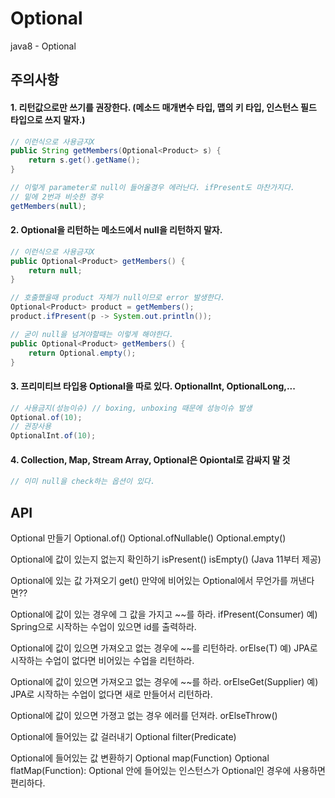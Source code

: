 # Optional
java8 - Optional

<!-- https://docs.google.com/document/d/1UxKM56um1mjGeayxmJmvALM5CDIJC17vx1-sDwoEbSs/edit# -->

## 주의사항 ##

#### 1. 리턴값으로만 쓰기를 권장한다. (메소드 매개변수 타입, 맵의 키 타입, 인스턴스 필드 타입으로 쓰지 말자.) ####
````java
// 이런식으로 사용금지X
public String getMembers(Optional<Product> s) {
	return s.get().getName();
}

// 이렇게 parameter로 null이 들어올경우 에러난다. ifPresent도 마찬가지다.
// 밑에 2번과 비슷한 경우
getMembers(null);
````

#### 2. Optional을 리턴하는 메소드에서 null을 리턴하지 말자. ####
````java
// 이런식으로 사용금지X
public Optional<Product> getMembers() {
	return null;
}

// 호출했을때 product 자체가 null이므로 error 발생한다.
Optional<Product> product = getMembers();
product.ifPresent(p -> System.out.println());
````
````java
// 굳이 null을 넘겨야할때는 이렇게 해야한다. 
public Optional<Product> getMembers() {
	return Optional.empty();
}
````

#### 3. 프리미티브 타입용 Optional을 따로 있다. OptionalInt, OptionalLong,... ####
````java
// 사용금지(성능이슈) // boxing, unboxing 때문에 성능이슈 발생
Optional.of(10);
// 권장사용
OptionalInt.of(10);
````

#### 4. Collection, Map, Stream Array, Optional은 Opiontal로 감싸지 말 것 ####
````java
// 이미 null을 check하는 옵션이 있다.
````

## API ##
Optional 만들기
Optional.of()
Optional.ofNullable()
Optional.empty()

Optional에 값이 있는지 없는지 확인하기
isPresent()
isEmpty() (Java 11부터 제공)

Optional에 있는 값 가져오기
get()
만약에 비어있는 Optional에서 무언가를 꺼낸다면??

Optional에 값이 있는 경우에 그 값을 가지고 ~~를 하라.
ifPresent(Consumer)
예) Spring으로 시작하는 수업이 있으면 id를 출력하라.

Optional에 값이 있으면 가져오고 없는 경우에 ~~를 리턴하라.
orElse(T)
예) JPA로 시작하는 수업이 없다면 비어있는 수업을 리턴하라.

Optional에 값이 있으면 가져오고 없는 경우에 ~~를 하라.
orElseGet(Supplier)
예) JPA로 시작하는 수업이 없다면 새로 만들어서 리턴하라.

Optional에 값이 있으면 가졍고 없는 경우 에러를 던져라.
orElseThrow()

Optional에 들어있는 값 걸러내기
Optional filter(Predicate)

Optional에 들어있는 값 변환하기
Optional map(Function)
Optional flatMap(Function): Optional 안에 들어있는 인스턴스가 Optional인 경우에 사용하면 편리하다.
